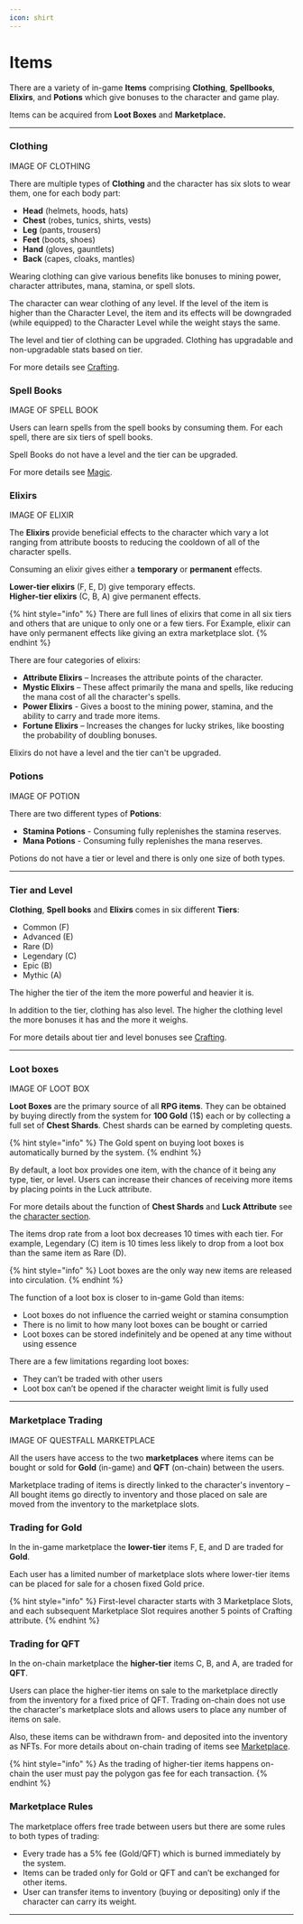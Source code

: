 ```yaml
---
icon: shirt
---
```


# Items

 There are a variety of in-game **Items** comprising **Clothing**, **Spellbooks**, **Elixirs**, and **Potions** which give bonuses to the character and game play. 

Items can be acquired from **Loot Boxes** and **Marketplace.** 

***

### Clothing

IMAGE OF CLOTHING

There are multiple types of **Clothing** and the character has six slots to wear them, one for each body part:

* **Head** (helmets, hoods, hats)
* **Chest** (robes, tunics, shirts, vests)
* **Leg** (pants, trousers)
* **Feet** (boots, shoes)
* **Hand** (gloves, gauntlets)
* **Back** (capes, cloaks, mantles) 

Wearing clothing can give various benefits like bonuses to mining power, character attributes, mana, stamina, or spell slots.

The character can wear clothing of any level. If the level of the item is higher than the Character Level, the item and its effects will be downgraded (while equipped) to the Character Level while the weight stays the same.

The level and tier of clothing can be upgraded. Clothing has upgradable and non-upgradable stats based on tier. 

For more details see [Crafting](crafting.md).

### Spell Books

IMAGE OF SPELL BOOK

Users can learn spells from the spell books by consuming them. 
For each spell, there are six tiers of spell books.

Spell Books do not have a level and the tier can be upgraded.

For more details see [Magic](magic.md).

### Elixirs

IMAGE OF ELIXIR

The **Elixirs** provide beneficial effects to the character which vary a lot ranging from attribute boosts to reducing the cooldown of all of the character spells. 

Consuming an elixir gives either a **temporary** or **permanent** effects.

**Lower-tier elixirs** (F, E, D) give temporary effects.\
**Higher-tier elixirs** (C, B, A) give permanent effects.

{% hint style="info" %}
There are full lines of elixirs that come in all six tiers and others
that are unique to only one or a few tiers. For Example, elixir can have only permanent effects like giving an extra marketplace slot.
{% endhint %}

There are four categories of elixirs:

* **Attribute Elixirs** – Increases the attribute points of the character. 
* **Mystic Elixirs** – These affect primarily the mana and spells, like reducing the mana cost of all the character's spells. 
* **Power Elixirs** - Gives a boost to the mining power, stamina, and the ability to carry and trade more items.
* **Fortune Elixirs** – Increases the changes for lucky strikes, like boosting the probability of doubling bonuses.

Elixirs do not have a level and the tier can't be upgraded.

### Potions

IMAGE OF POTION

There are two different types of **Potions**: 

* **Stamina Potions** - Consuming fully replenishes the stamina reserves.
* **Mana Potions** - Consuming fully replenishes the mana reserves. 

Potions do not have a tier or level and there is only one size of both types.

***

### Tier and Level

**Clothing**, **Spell books** and **Elixirs** comes in six different **Tiers**:

* Common (F) 	
* Advanced (E) 	
* Rare (D)	
* Legendary (C) 	
* Epic (B) 	
* Mythic (A) 	

The higher the tier of the item the more powerful and heavier it is.

In addition to the tier, clothing has also level. The higher the clothing level the more bonuses it has and the more it weighs.

For more details about tier and level bonuses see [Crafting](crafting.md).

***

### Loot boxes

IMAGE OF LOOT BOX

**Loot Boxes** are the primary source of all **RPG items**. They can be obtained by buying directly from the system for **100 Gold** (1$) each or by collecting a full set of **Chest Shards**. Chest shards can be earned by completing quests.

{% hint style="info" %}
The Gold spent on buying loot boxes is automatically burned by the system.
{% endhint %}

By default, a loot box provides one item, with the chance of it being any type, tier, or level. Users can increase their chances of receiving more items by placing points in the Luck attribute. 

For more details about the function of **Chest Shards** and **Luck Attribute** see the [character section](character.md).

The items drop rate from a loot box decreases 10 times with each tier. For example, Legendary (C) item is 10 times less likely to drop from a loot box than the same item as Rare (D). 


{% hint style="info" %}
Loot boxes are the only way new items are released into circulation. 
{% endhint %}

The function of a loot box is closer to in-game Gold than items:

*  Loot boxes do not influence the carried weight or stamina consumption
*  There is no limit to how many loot boxes can be bought or carried
*  Loot boxes can be stored indefinitely and be opened at any time without using essence

There are a few limitations regarding loot boxes:

*  They can’t be traded with other users
*  Loot box can’t be opened if the character weight limit is fully used


***

### Marketplace Trading

IMAGE OF QUESTFALL MARKETPLACE

All the users have access to the two **marketplaces** where items can be bought or sold for **Gold** (in-game) and **QFT** (on-chain) between the users.

Marketplace trading of items is directly linked to the character's inventory – All bought items go directly to inventory and those placed on sale are moved from the inventory to the marketplace slots.

### Trading for Gold

In the in-game marketplace the **lower-tier** items F, E, and D are traded for **Gold**.

Each user has a limited number of marketplace slots where lower-tier items can be placed for sale for a chosen fixed Gold price.

{% hint style="info" %}
First-level character starts with 3 Marketplace Slots, and each subsequent Marketplace Slot requires another 5 points of Crafting attribute.
{% endhint %}

### Trading for QFT

In the on-chain marketplace the **higher-tier** items C, B, and A, are traded for **QFT**.

Users can place the higher-tier items on sale to the marketplace directly from the inventory for a fixed price of QFT. Trading on-chain does not use the character's marketplace slots and allows users to place any number of items on sale.

Also, these items can be withdrawn from- and deposited into the inventory as NFTs. For more details about on-chain trading of items see [Marketplace](../infrastructure/marketplace.md).

{% hint style="info" %}
As the trading of higher-tier items happens on-chain the user must pay the polygon gas fee for each transaction.
{% endhint %}

### Marketplace Rules

The marketplace offers free trade between users but there are some rules to both types of trading:

* Every trade has a 5% fee (Gold/QFT) which is burned immediately by the system.
* Items can be traded only for Gold or QFT and can’t be exchanged for other items.
* User can transfer items to inventory (buying or depositing) only if the character can carry its weight.

***


